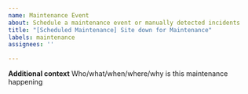 ```yaml
---
name: Maintenance Event
about: Schedule a maintenance event or manually detected incidents
title: "[Scheduled Maintenance] Site down for Maintenance"
labels: maintenance
assignees: ''

---
```


<!--
start: 2021-08-24T13:00:00.220Z
end: 2021-08-24T14:00:00.220Z
expectedDown: visualizer, cms, classic
-->

**Additional context**
Who/what/when/where/why is this maintenance happening
